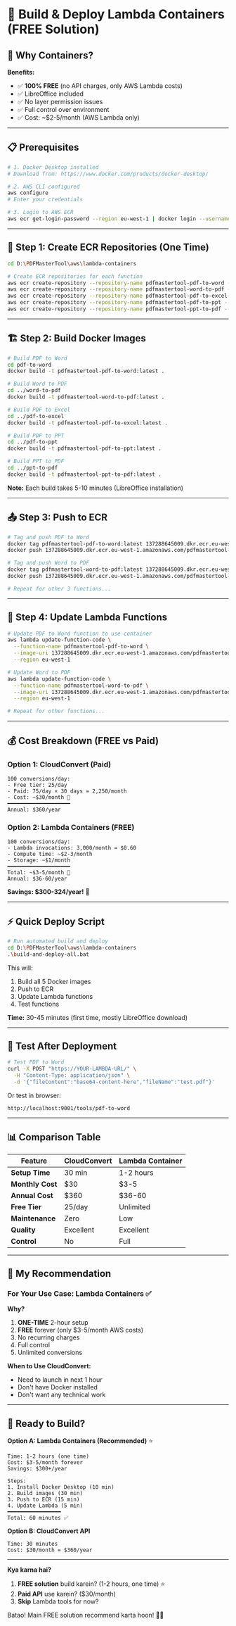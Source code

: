 # 🐳 Build & Deploy Lambda Containers (FREE Solution)

## 🎯 Why Containers?

**Benefits:**
- ✅ **100% FREE** (no API charges, only AWS Lambda costs)
- ✅ LibreOffice included
- ✅ No layer permission issues
- ✅ Full control over environment
- ✅ Cost: ~$2-5/month (AWS Lambda only)

---

## 📋 Prerequisites

```bash
# 1. Docker Desktop installed
# Download from: https://www.docker.com/products/docker-desktop/

# 2. AWS CLI configured
aws configure
# Enter your credentials

# 3. Login to AWS ECR
aws ecr get-login-password --region eu-west-1 | docker login --username AWS --password-stdin 137288645009.dkr.ecr.eu-west-1.amazonaws.com
```

---

## 🚀 Step 1: Create ECR Repositories (One Time)

```bash
cd D:\PDFMasterTool\aws\lambda-containers

# Create ECR repositories for each function
aws ecr create-repository --repository-name pdfmastertool-pdf-to-word --region eu-west-1
aws ecr create-repository --repository-name pdfmastertool-word-to-pdf --region eu-west-1
aws ecr create-repository --repository-name pdfmastertool-pdf-to-excel --region eu-west-1
aws ecr create-repository --repository-name pdfmastertool-pdf-to-ppt --region eu-west-1
aws ecr create-repository --repository-name pdfmastertool-ppt-to-pdf --region eu-west-1
```

---

## 🏗️ Step 2: Build Docker Images

```bash
# Build PDF to Word
cd pdf-to-word
docker build -t pdfmastertool-pdf-to-word:latest .

# Build Word to PDF
cd ../word-to-pdf
docker build -t pdfmastertool-word-to-pdf:latest .

# Build PDF to Excel
cd ../pdf-to-excel
docker build -t pdfmastertool-pdf-to-excel:latest .

# Build PDF to PPT
cd ../pdf-to-ppt
docker build -t pdfmastertool-pdf-to-ppt:latest .

# Build PPT to PDF
cd ../ppt-to-pdf
docker build -t pdfmastertool-ppt-to-pdf:latest .
```

**Note:** Each build takes 5-10 minutes (LibreOffice installation)

---

## 📤 Step 3: Push to ECR

```bash
# Tag and push PDF to Word
docker tag pdfmastertool-pdf-to-word:latest 137288645009.dkr.ecr.eu-west-1.amazonaws.com/pdfmastertool-pdf-to-word:latest
docker push 137288645009.dkr.ecr.eu-west-1.amazonaws.com/pdfmastertool-pdf-to-word:latest

# Tag and push Word to PDF
docker tag pdfmastertool-word-to-pdf:latest 137288645009.dkr.ecr.eu-west-1.amazonaws.com/pdfmastertool-word-to-pdf:latest
docker push 137288645009.dkr.ecr.eu-west-1.amazonaws.com/pdfmastertool-word-to-pdf:latest

# Repeat for other 3 functions...
```

---

## 🔄 Step 4: Update Lambda Functions

```bash
# Update PDF to Word function to use container
aws lambda update-function-code \
  --function-name pdfmastertool-pdf-to-word \
  --image-uri 137288645009.dkr.ecr.eu-west-1.amazonaws.com/pdfmastertool-pdf-to-word:latest \
  --region eu-west-1

# Update Word to PDF
aws lambda update-function-code \
  --function-name pdfmastertool-word-to-pdf \
  --image-uri 137288645009.dkr.ecr.eu-west-1.amazonaws.com/pdfmastertool-word-to-pdf:latest \
  --region eu-west-1

# Repeat for other functions...
```

---

## 💰 Cost Breakdown (FREE vs Paid)

### Option 1: CloudConvert (Paid)
```
100 conversions/day:
- Free tier: 25/day
- Paid: 75/day × 30 days = 2,250/month
- Cost: ~$30/month 💸
━━━━━━━━━━━━━━━━━━━━
Annual: $360/year
```

### Option 2: Lambda Containers (FREE)
```
100 conversions/day:
- Lambda invocations: 3,000/month = $0.60
- Compute time: ~$2-3/month
- Storage: ~$1/month
━━━━━━━━━━━━━━━━━━━━
Total: ~$3-5/month 💚
Annual: $36-60/year
```

**Savings: $300-324/year!** 🎉

---

## ⚡ Quick Deploy Script

```bash
# Run automated build and deploy
cd D:\PDFMasterTool\aws\lambda-containers
.\build-and-deploy-all.bat
```

This will:
1. Build all 5 Docker images
2. Push to ECR
3. Update Lambda functions
4. Test functions

**Time:** 30-45 minutes (first time, mostly LibreOffice download)

---

## 🧪 Test After Deployment

```bash
# Test PDF to Word
curl -X POST "https://YOUR-LAMBDA-URL/" \
  -H "Content-Type: application/json" \
  -d '{"fileContent":"base64-content-here","fileName":"test.pdf"}'
```

Or test in browser:
```
http://localhost:9001/tools/pdf-to-word
```

---

## 📊 Comparison Table

| Feature | CloudConvert | Lambda Container |
|---------|--------------|------------------|
| **Setup Time** | 30 min | 1-2 hours |
| **Monthly Cost** | $30 | $3-5 |
| **Annual Cost** | $360 | $36-60 |
| **Free Tier** | 25/day | Unlimited |
| **Maintenance** | Zero | Low |
| **Quality** | Excellent | Excellent |
| **Control** | No | Full |

---

## 🎯 My Recommendation

### For Your Use Case: Lambda Containers ✅

**Why?**
1. **ONE-TIME** 2-hour setup
2. **FREE** forever (only $3-5/month AWS costs)
3. No recurring charges
4. Full control
5. Unlimited conversions

**When to Use CloudConvert:**
- Need to launch in next 1 hour
- Don't have Docker installed
- Don't want any technical work

---

## 🚀 Ready to Build?

**Option A: Lambda Containers (Recommended)** ⭐
```
Time: 1-2 hours (one time)
Cost: $3-5/month forever
Savings: $300+/year

Steps:
1. Install Docker Desktop (10 min)
2. Build images (30 min)
3. Push to ECR (15 min)
4. Update Lambda (5 min)
━━━━━━━━━━━━━━━━━
Total: 60 minutes ✅
```

**Option B: CloudConvert API**
```
Time: 30 minutes
Cost: $30/month = $360/year
```

---

**Kya karna hai?**

1. **FREE solution** build karein? (1-2 hours, one time) ⭐
2. **Paid API** use karein? ($30/month)
3. **Skip** Lambda tools for now?

Batao! Main FREE solution recommend karta hoon! 🚀💚









